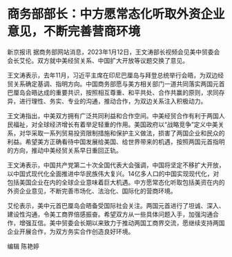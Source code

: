 # 商务部部长：中方愿常态化听取外资企业意见，不断完善营商环境

新京报讯 据商务部网站消息，2023年1月12日，王文涛部长视频会见美中贸委会会长艾伦。双方就中美经贸关系、中国扩大开放等议题交换了意见。

王文涛表示，去年11月，习近平主席在印尼巴厘岛与拜登总统举行会晤，为双边经贸关系确定基调、指明方向。中国商务部愿与美方相关部门一道共同落实两国元首巴厘岛会晤达成的重要共识，按照相互尊重、和平共处、合作共赢的原则，求同存异，进行理性、务实、专业的沟通，推动合作，为双边关系注入积极动力。

王文涛指出，中美双方拥有广泛共同利益和合作空间。中美经贸合作有利于两国人民福祉，对全球经济增长有着举足轻重的作用。美国政府以“战略竞争”定义中美关系，对华采取一系列贸易投资限制措施和保护主义做法，损害了两国企业和民众的利益。希望美方正确看待中国发展给美国、给世界带来的机遇，按照两国元首指明的方向，推动中美经贸关系早日重回正轨。

王文涛表示，中国共产党第二十次全国代表大会强调，中国将坚定不移扩大开放，以中国式现代化全面推进中华民族伟大复兴。14亿多人口的中国实现现代化，对包括美国企业在内的全球企业意味着巨大机遇。中方愿常态化听取包括美资在内的外资企业意见，不断完善市场化、法治化、国际化的营商环境。

艾伦表示，美中元首巴厘岛会晤备受国际社会关注。两国元首进行了坦诚、深入、建设性沟通，令美工商界倍感振奋。希望双方从一些具体问题入手，加强沟通合作，增强互信。美中贸委会长期以来致力于推动两国工商界交流，愿继续支持两国企业开展合作，为双方务实合作创造良好环境。

编辑 陈艳婷

